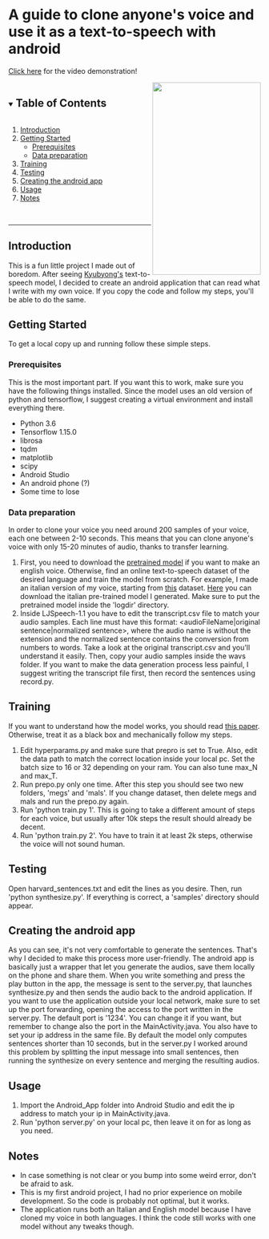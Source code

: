 # A guide to clone anyone's voice and use it as a text-to-speech with android 

[Click here] for the video demonstration!

<img align="right" src="https://github.com/simsax/Voice_cloner/blob/myChanges/demo.gif" width="216" height="384" />

<details open="open">
  <summary><h2 style="display: inline-block">Table of Contents</h2></summary>
  <ol>
    <li>
      <a href="#introduction">Introduction</a>
    </li>
    <li>
      <a href="#getting-started">Getting Started</a>
      <ul>
        <li><a href="#prerequisites">Prerequisites</a></li>
        <li><a href="#data-preparation">Data preparation</a></li>
      </ul>
    </li>
    <li><a href="#training">Training</a></li>
    <li><a href="#testing">Testing</a></li>
    <li><a href="#creating-the-android-app">Creating the android app</a></li>
    <li><a href="#usage">Usage</a></li>
    <li><a href="#notes">Notes</a></li>
  </ol>
</details>

<br />

---

## Introduction
This is a fun little project I made out of boredom. After seeing [Kyubyong's] text-to-speech model, I decided to create an android application that can read what I write with my own voice. If you copy the code and follow my steps, you'll be able to do the same.

[Kyubyong's]: https://github.com/Kyubyong/dc_tts
[Click here]: https://www.youtube.com/watch?v=NrzY_js8yZ4
<!-- GETTING STARTED -->
## Getting Started

To get a local copy up and running follow these simple steps.

### Prerequisites

This is the most important part. If you want this to work, make sure you have the following things installed. Since the model uses an old version of python and tensorflow, I suggest creating a virtual environment and install everything there.

* []() Python 3.6
* []() Tensorflow 1.15.0
* []() librosa
* []() tqdm
* []() matplotlib
* []() scipy
* []() Android Studio
* []() An android phone (?)
* []() Some time to lose

### Data preparation

In order to clone your voice you need around 200 samples of your voice, each one between 2-10 seconds. This means that you can clone anyone's voice with only 15-20 minutes of audio, thanks to transfer learning.
1. First, you need to download the [pretrained model] if you want to make an english voice. Otherwise, find an online text-to-speech dataset of the desired language and train the model from scratch. For example, I made an italian version of my voice, starting from [this] dataset. 
[Here] you can download the italian pre-trained model I generated. 
Make sure to put the pretrained model inside the 'logdir' directory.
2. Inside LJSpeech-1.1 you have to edit the transcript.csv file to match your audio samples. Each line must have this format: <audioFileName|original sentence|normalized sentence>, where the audio name is without the extension and the normalized sentence contains the conversion from numbers to words. Take a look at the original transcript.csv and you'll understand it easily. Then, copy your audio samples inside the wavs folder. If you want to make the data generation process less painful, I suggest writing the transcript file first, then record the sentences using record.py.

[pretrained model]: https://www.dropbox.com/s/1oyipstjxh2n5wo/LJ_logdir.tar?dl=0
[this]: https://www.caito.de/2019/01/the-m-ailabs-speech-dataset/
[here]: https://www.dropbox.com/s/36t6l3c1192mgw4/logdir.rar?dl=0

## Training

If you want to understand how the model works, you should read [this paper]. Otherwise, treat it as a black box and mechanically follow my steps.

1. Edit hyperparams.py and make sure that prepro is set to True. Also, edit the data path to match the correct location inside your local pc. Set the batch size to 16 or 32 depending on your ram. You can also tune max_N and max_T.
2. Run prepo.py only one time. After this step you should see two new folders, 'megs' and 'mals'. If you change dataset, then delete megs and mals and run the prepo.py again.
3. Run 'python train.py 1'. This is going to take a different amount of steps for each voice, but usually after 10k steps the result should already be decent.
4. Run 'python train.py 2'. You have to train it at least 2k steps, otherwise the voice will not sound human.

[this paper]: https://arxiv.org/abs/1710.08969

## Testing

Open harvard_sentences.txt and edit the lines as you desire. Then, run 'python synthesize.py'. If everything is correct, a 'samples' directory should appear. 

## Creating the android app

As you can see, it's not very comfortable to generate the sentences. That's why I decided to make this process more user-friendly.
The android app is basically just a wrapper that let you generate the audios, save them locally on the phone and share them.
When you write something and press the play button in the app, the message is sent to the server.py, that launches synthesize.py and then sends the audio back to the android application.
If you want to use the application outside your local network, make sure to set up the port forwarding, opening the access to the port written in the server.py. The default port is '1234'. You can change it if you want, but remember to change also the port in the MainActivity.java. You also have to set your ip address in the same file.
By default the model only computes sentences shorter than 10 seconds, but in the server.py I worked around this problem by splitting the input message into small sentences, then running the synthesize on every sentence and merging the resulting audios.

## Usage

1. Import the Android_App folder into Android Studio and edit the ip address to match your ip in MainActivity.java.
2. Run 'python server.py' on your local pc, then leave it on for as long as you need.

## Notes
* []() In case something is not clear or you bump into some weird error, don't be afraid to ask.
* []() This is my first android project, I had no prior experience on mobile development. So the code is probably not optimal, but it works.
* []() The application runs both an Italian and English model because I have cloned my voice in both languages. I think the code still works with one model without any tweaks though.
